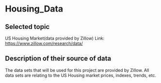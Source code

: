 # Housing_Data
## Selected topic

US Housing Market(data provided by Zillow) 
Link: https://www.zillow.com/research/data/

## Description of their source of data

The data sets that will be used for this project are provided by Zillow. All data sets are relating to the US Housing market prices, indexes, trends, etc. 

